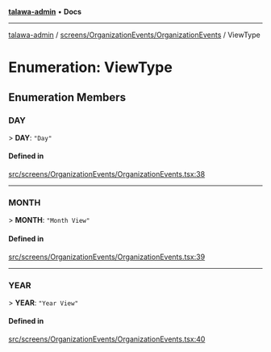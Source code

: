 [**talawa-admin**](../../../../README.md) • **Docs**

***

[talawa-admin](../../../../modules.md) / [screens/OrganizationEvents/OrganizationEvents](../README.md) / ViewType

# Enumeration: ViewType

## Enumeration Members

### DAY

\> **DAY**: `"Day"`

#### Defined in

[src/screens/OrganizationEvents/OrganizationEvents.tsx:38](https://github.com/PalisadoesFoundation/talawa-admin/blob/9dd5d7fd647f8a7c9e1c1e14bf645b71b32c51c2/src/screens/OrganizationEvents/OrganizationEvents.tsx#L38)

***

### MONTH

\> **MONTH**: `"Month View"`

#### Defined in

[src/screens/OrganizationEvents/OrganizationEvents.tsx:39](https://github.com/PalisadoesFoundation/talawa-admin/blob/9dd5d7fd647f8a7c9e1c1e14bf645b71b32c51c2/src/screens/OrganizationEvents/OrganizationEvents.tsx#L39)

***

### YEAR

\> **YEAR**: `"Year View"`

#### Defined in

[src/screens/OrganizationEvents/OrganizationEvents.tsx:40](https://github.com/PalisadoesFoundation/talawa-admin/blob/9dd5d7fd647f8a7c9e1c1e14bf645b71b32c51c2/src/screens/OrganizationEvents/OrganizationEvents.tsx#L40)
